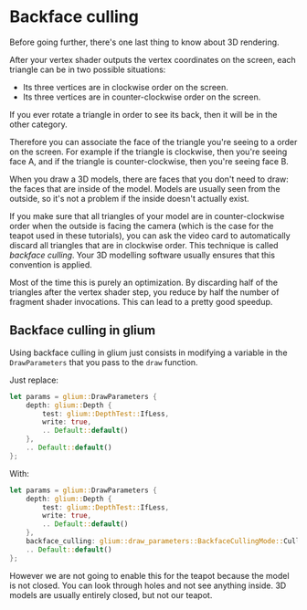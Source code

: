 # Backface culling

Before going further, there's one last thing to know about 3D rendering.

After your vertex shader outputs the vertex coordinates on the screen,
each triangle can be in two possible situations:

 - Its three vertices are in clockwise order on the screen.
 - Its three vertices are in counter-clockwise order on the screen.

If you ever rotate a triangle in order to see its back, then it will be in the other category.

Therefore you can associate the face of the triangle you're seeing to a order on the screen.
For example if the triangle is clockwise, then you're seeing face A, and if the triangle is
counter-clockwise, then you're seeing face B.

When you draw a 3D models, there are faces that you don't need to draw: the faces that are inside
of the model. Models are usually seen from the outside, so it's not a problem if the inside
doesn't actually exist.

If you make sure that all triangles of your model are in counter-clockwise order when the outside
is facing the camera (which is the case for the teapot used in these tutorials), you can ask the
video card to automatically discard all triangles that are in clockwise order. This technique is
called *backface culling*. Your 3D modelling software usually ensures that this convention is
applied.

Most of the time this is purely an optimization. By discarding half of the triangles after the
vertex shader step, you reduce by half the number of fragment shader invocations. This can lead
to a pretty good speedup.

## Backface culling in glium

Using backface culling in glium just consists in modifying a variable in the `DrawParameters` that
you pass to the `draw` function.

Just replace:

```rust
let params = glium::DrawParameters {
    depth: glium::Depth {
        test: glium::DepthTest::IfLess,
        write: true,
        .. Default::default()
    },
    .. Default::default()
};
```

With:

```rust
let params = glium::DrawParameters {
    depth: glium::Depth {
        test: glium::DepthTest::IfLess,
        write: true,
        .. Default::default()
    },
    backface_culling: glium::draw_parameters::BackfaceCullingMode::CullClockwise,
    .. Default::default()
};
```

However we are not going to enable this for the teapot because the model is not closed. You can
look through holes and not see anything inside. 3D models are usually entirely closed, but not
our teapot.
